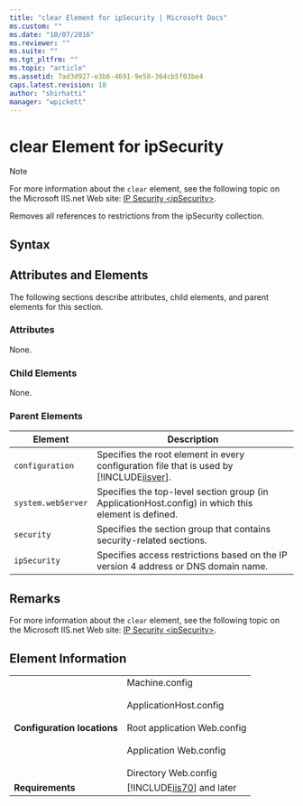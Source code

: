 ```yaml
---
title: "clear Element for ipSecurity | Microsoft Docs"
ms.custom: ""
ms.date: "10/07/2016"
ms.reviewer: ""
ms.suite: ""
ms.tgt_pltfrm: ""
ms.topic: "article"
ms.assetid: 7ad3d927-e3b6-4691-9e58-364cb5f03be4
caps.latest.revision: 18
author: "shirhatti"
manager: "wpickett"
---
```

# clear Element for ipSecurity
> [!NOTE]
>  For more information about the `clear` element, see the following topic on the Microsoft IIS.net Web site: [IP Security \<ipSecurity>](http://www.iis.net/ConfigReference/system.webServer/security/ipSecurity).  
  
 Removes all references to restrictions from the ipSecurity collection.  
  
## Syntax  
  
## Attributes and Elements  
 The following sections describe attributes, child elements, and parent elements for this section.  
  
### Attributes  
 None.  
  
### Child Elements  
 None.  
  
### Parent Elements  
  
|Element|Description|  
|-------------|-----------------|  
|`configuration`|Specifies the root element in every configuration file that is used by [!INCLUDE[iisver](../../reference/admin/includes/iisver-md.md)].|  
|`system.webServer`|Specifies the top-level section group (in ApplicationHost.config) in which this element is defined.|  
|`security`|Specifies the section group that contains security-related sections.|  
|`ipSecurity`|Specifies access restrictions based on the IP version 4 address or DNS domain name.|  
  
## Remarks  
 For more information about the `clear` element, see the following topic on the Microsoft IIS.net Web site: [IP Security \<ipSecurity>](http://www.iis.net/ConfigReference/system.webServer/security/ipSecurity).  
  
## Element Information  
  
|||  
|-|-|  
|**Configuration locations**|Machine.config<br /><br /> ApplicationHost.config<br /><br /> Root application Web.config<br /><br /> Application Web.config<br /><br /> Directory Web.config|  
|**Requirements**|[!INCLUDE[iis70](../../reference/admin/includes/iis70-md.md)] and later|